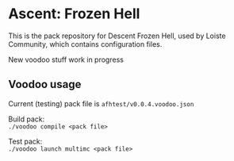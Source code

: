 # Ascent: Frozen Hell
This is the pack repository for Descent Frozen Hell, used by Loiste Community, which contains configuration files.  

New voodoo stuff work in progress
  
## Voodoo usage  
Current (testing) pack file is `afhtest/v0.0.4.voodoo.json`  
  
Build pack:  
`./voodoo compile <pack file>`  

Test pack:  
`./voodoo launch multimc <pack file>`
